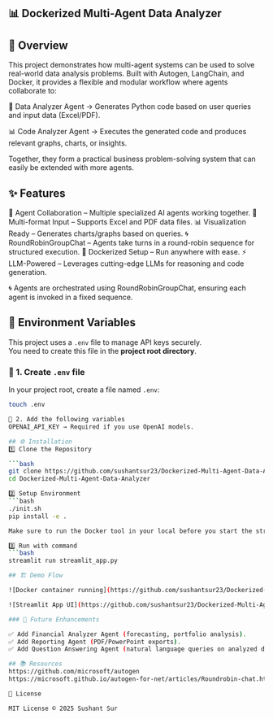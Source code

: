 ## 📊 Dockerized Multi-Agent Data Analyzer

## 📝 Overview

This project demonstrates how multi-agent systems can be used to solve real-world data analysis problems.
Built with Autogen, LangChain, and Docker, it provides a flexible and modular workflow where agents collaborate to:

🧮 Data Analyzer Agent → Generates Python code based on user queries and input data (Excel/PDF).

📊 Code Analyzer Agent → Executes the generated code and produces relevant graphs, charts, or insights.

Together, they form a practical business problem-solving system that can easily be extended with more agents.

## ✨ Features

🔗 Agent Collaboration – Multiple specialized AI agents working together.
📂 Multi-format Input – Supports Excel and PDF data files.
📊 Visualization Ready – Generates charts/graphs based on queries.
🌀 RoundRobinGroupChat – Agents take turns in a round-robin sequence for structured execution.
🐳 Dockerized Setup – Run anywhere with ease.
⚡ LLM-Powered – Leverages cutting-edge LLMs for reasoning and code generation.

🌀 Agents are orchestrated using RoundRobinGroupChat, ensuring each agent is invoked in a fixed sequence. 

## 🔑 Environment Variables

This project uses a `.env` file to manage API keys securely.  
You need to create this file in the **project root directory**.

### 🔹 1. Create `.env` file
In your project root, create a file named `.env`:

```bash
touch .env

🔹 2. Add the following variables
OPENAI_API_KEY → Required if you use OpenAI models.

## ⚙️ Installation
1️⃣ Clone the Repository

```bash
git clone https://github.com/sushantsur23/Dockerized-Multi-Agent-Data-Analyzer.git
cd Dockerized-Multi-Agent-Data-Analyzer

2️⃣ Setup Environment
```bash
./init.sh
pip install -e .

Make sure to run the Docker tool in your local before you start the streamlit app file.

3️⃣ Run with command
```bash
streamlit run streamlit_app.py

## 🏗️ Demo Flow

![Docker container running](https://github.com/sushantsur23/Dockerized-Multi-Agent-Data-Analyzer/blob/d5d93e70dcfcff80956a2f4ac6804c721118b7e8/graphs/image02.png) 

![Streamlit App UI](https://github.com/sushantsur23/Dockerized-Multi-Agent-Data-Analyzer/blob/d5d93e70dcfcff80956a2f4ac6804c721118b7e8/graphs/image01.png) 

### 🚀 Future Enhancements

✅ Add Financial Analyzer Agent (forecasting, portfolio analysis).
✅ Add Reporting Agent (PDF/PowerPoint exports).
✅ Add Question Answering Agent (natural language queries on analyzed data).

## 📚 Resources
https://github.com/microsoft/autogen
https://microsoft.github.io/autogen-for-net/articles/Roundrobin-chat.html

📜 License

MIT License © 2025 Sushant Sur
